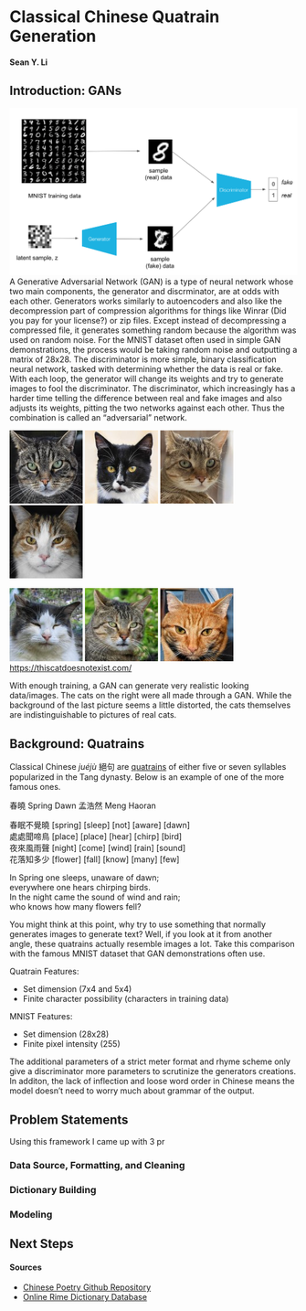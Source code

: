 # Classical Chinese Quatrain Generation
#### Sean Y. Li
## Introduction: GANs
![GAN structure model](./images/GANmodel.png)
A Generative Adversarial Network (GAN) is a type of neural network whose two main components, the generator and discrminator, are at odds with each other. Generators works similarly to autoencoders and also like the decompression part of compression algorithms for things like Winrar (Did you pay for your license?) or zip files. Except instead of decompressing a compressed file, it generates something random because the algorithm was used on random noise. For the MNIST dataset often used in simple GAN demonstrations, the process would be taking random noise and outputting a matrix of 28x28. The discriminator is more simple, binary classification neural network, tasked with determining whether the data is real or fake. With each loop, the generator will change its weights and try to generate images to fool the discriminator. The discriminator, which increasingly has a harder time telling the difference between real and fake images and also adjusts its weights, pitting the two networks against each other. Thus the combination is called an “adversarial” network. 



![cat](./images/cat1.jpg) ![cat](./images/cat2.jpg) ![cat](./images/cat3.jpg) ![cat](./images/cat4.jpg)

![cat](./images/cat5.jpg) ![cat](./images/cat6.jpg) ![cat](./images/cat7.jpg)
https://thiscatdoesnotexist.com/

With enough training, a GAN can generate very realistic looking data/images. The cats on the right were all made through a GAN. While the background of the last picture seems a little distorted, the cats themselves are indistinguishable to pictures of real cats.



## Background: Quatrains
Classical Chinese *juéjù* 絕句 are [quatrains](https://en.wikipedia.org/wiki/Jueju) of either five or seven syllables popularized in the Tang dynasty. Below is an example of one of the more famous ones.

春曉 Spring Dawn
孟浩然 Meng Haoran

春眠不覺曉 [spring] [sleep] [not] [aware] [dawn]
\
處處聞啼鳥 [place] [place] [hear] [chirp] [bird]
\
夜來風雨聲 [night] [come] [wind] [rain] [sound]
\
花落知多少 [flower] [fall] [know] [many] [few]

In Spring one sleeps, unaware of dawn;
\
everywhere one hears chirping birds.
\
In the night came the sound of wind and rain;
\
who knows how many flowers fell?

You might think at this point, why try to use something that normally generates images to generate text? Well, if you look at it from another angle, these quatrains actually resemble images a lot. Take this comparison with the famous MNIST dataset that GAN demonstrations often use.

Quatrain Features:
* Set dimension (7x4 and 5x4)
* Finite character possibility (characters in training data)

MNIST Features:
* Set dimension (28x28)
* Finite pixel intensity (255)

The additional parameters of a strict meter format and rhyme scheme only give a discriminator more parameters to scrutinize the generators creations. In additon, the lack of inflection and loose word order in Chinese means the model doesn’t need to worry much about grammar of the output.


## Problem Statements
Using this framework I came up with 3 pr
### Data Source, Formatting, and Cleaning

### Dictionary Building

### Modeling


## Next Steps


#### Sources
* [Chinese Poetry Github Repository](https://github.com/chinese-poetry/chinese-poetry)
* [Online Rime Dictionary Database](https://ytenx.org/)



